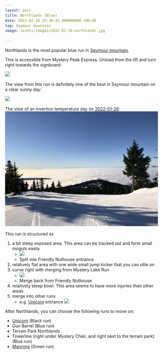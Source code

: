 ```yaml
---
layout: post
title: Northlands (Blue)
date: 2022-02-26 15:30:42.000000000 +00:00
tag: Seymour mountain
image: assets/images/2022-02-26-northlands.jpg

---
```


Northlands is the most popular blue run in [Seymour mountain](/seymour-mountain/).

This is accessible from Mystery Peak Express. Unload from the lift and turn right towards the signboard:

![](https://vancouversnowboarding.files.wordpress.com/2021/02/pxl_20210217_185149131.jpg)

The view from this run is definitely one of the best in Seymour mountain on a clear sunny day:

![](https://lh3.googleusercontent.com/pw/ACtC-3fc7qq63_zIOgewC6BtnO2oGuBVvW65C296NHNwVnwn7cVzOqMIV41FKILKUbr5K3Be2GEIN6pvz7s9c8Q26Te4ljDaPRXUGQz429SCckb-ZViLwNCGVdNoaIxCxkH7lmpCLenriVaFl64CS2r8LIu3-g=w1824-h1368-no?authuser=0)

The view of an invertion temperature day on [2022-01-26](/2022-01-26-seymour-mountain-snow-report/):
![](/assets/images/2022-01-26-northlands-morning.jpg)

This run is structured as

1. a bit steep exposed area. This area can be tracked out and form small moguls easily
    * ![](https://vancouversnowboarding.files.wordpress.com/2021/01/vlcsnap-2021-01-26-21h57m01s121.png?w=750)
    * Split into Friendly Nuthouse entrance
2. relatively flat area with one wide small jump kicker that you can ollie on
3. curve right with merging from Mystery Lake Run
    * ![](https://vancouversnowboarding.files.wordpress.com/2021/01/vlcsnap-2021-01-26-21h57m59s230.png?w=750)
    * Merge back from Friendly Nuthouse
4. relatively steep bowl. This area seems to have more injuries than other areas
5. merge into other runs
    * e.g. [Unicorn](/unicorn/) entrance ![](https://vancouversnowboarding.files.wordpress.com/2021/01/vlcsnap-2021-01-26-21h58m20s030.png?w=750)

After Northlands, you can choose the following runs to move on:

* [Unicorn](/unicorn/) (Black run)
* Gun Barrel (Blue run)
* Terrain Park Northlands
* Towerline (right under Mystery Chair, and right next to the terrain park) (Blue run)
* [Manning](/seymour/manning/) (Green run)
